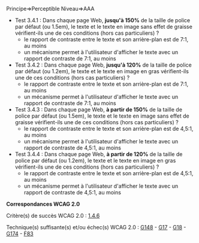 Principe=>Perceptible
Niveau=>AAA

+ Test 3.4.1 : Dans chaque page Web, **jusqu'à 150%** de la taille de police par défaut (ou 1.5em), le texte et le texte en image sans effet de graisse vérifient-ils une de ces conditions (hors cas particuliers) ?
  + le rapport de contraste entre le texte et son arrière-plan est de 7:1, au moins
  + un mécanisme permet à l'utilisateur d'afficher le texte avec un rapport de contraste de 7:1, au moins
+ Test 3.4.2 : Dans chaque page Web, **jusqu'à 120%** de la taille de police par défaut (ou 1.2em), le texte et le texte en image en gras vérifient-ils une de ces conditions (hors cas particuliers) ?
  + le rapport de contraste entre le texte et son arrière-plan est de 7:1, au moins
  + un mécanisme permet à l'utilisateur d'afficher le texte avec un rapport de contraste de 7:1, au moins
+ Test 3.4.3 : Dans chaque page Web, **à partir de 150%** de la taille de police par défaut (ou 1.5em), le texte et le texte en image sans effet de graisse vérifient-ils une de ces conditions (hors cas particuliers) ?
  + le rapport de contraste entre le texte et son arrière-plan est de 4,5:1, au moins
  + un mécanisme permet à l'utilisateur d'afficher le texte avec un rapport de contraste de 4,5:1, au moins
+ Test 3.4.4 : Dans chaque page Web, **à partir de 120%** de la taille de police par défaut (ou 1.2em), le texte et le texte en image en gras vérifient-ils une de ces conditions (hors cas particuliers) ?
  + le rapport de contraste entre le texte et son arrière-plan est de 4,5:1, au moins
  + un mécanisme permet à l'utilisateur d'afficher le texte avec un rapport de contraste de 4,5:1, au moins

**Correspondances WCAG 2.0**

Critère(s) de succès WCAG 2.0 : [1.4.6](http://www.w3.org/Translations/WCAG20-fr/#visual-audio-contrast7)

Technique(s) suffisante(s) et/ou échec(s) WCAG 2.0 : [G148](http://www.w3.org/TR/WCAG-TECHS/G148.html) - [G17](http://www.w3.org/TR/WCAG-TECHS/G17.html) - [G18](http://www.w3.org/TR/WCAG-TECHS/G18.html) - [G174](http://www.w3.org/TR/WCAG-TECHS/G174.html) - [F83](http://www.w3.org/TR/WCAG-TECHS/F83.html)
